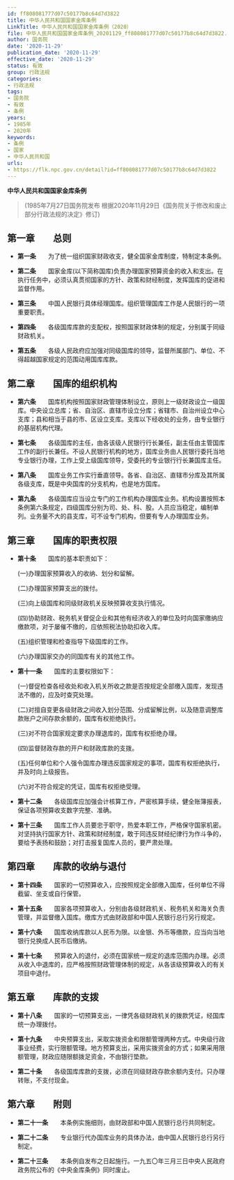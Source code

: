 ```yaml
---
id: ff808081777d07c50177b8c64d7d3822
title: 中华人民共和国国家金库条例
LinkTitle: 中华人民共和国国家金库条例（2020）
file: 中华人民共和国国家金库条例_20201129_ff808081777d07c50177b8c64d7d3822.docx
author: 国务院
date: '2020-11-29'
publication_date: '2020-11-29'
effective_date: '2020-11-29'
status: 有效
group: 行政法规
categories:
- 行政法规
tags:
- 国务院
- 有效
- 条例
years:
- 1985年
- 2020年
keywords:
- 条例
- 国家
- 中华人民共和国
urls:
- https://flk.npc.gov.cn/detail?id=ff808081777d07c50177b8c64d7d3822
---
```


**中华人民共和国国家金库条例**

> (1985年7月27日国务院发布 根据2020年11月29日《国务院关于修改和废止部分行政法规的决定》修订)

## 第一章　　总则

- **第一条**　　为了统一组织国家财政收支，健全国家金库制度，特制定本条例。

- **第二条**　　国家金库(以下简称国库)负责办理国家预算资金的收入和支出。在执行任务中，必须认真贯彻国家的方针、政策和财经制度，发挥国库的促进和监督作用。

- **第三条**　　中国人民银行具体经理国库。组织管理国库工作是人民银行的一项重要职责。

- **第四条**　　各级国库库款的支配权，按照国家财政体制的规定，分别属于同级财政机关。

- **第五条**　　各级人民政府应加强对同级国库的领导，监督所属部门、单位、不得超越国家规定的范围动用国库库款。

## 第二章　　国库的组织机构

- **第六条**　　国库机构按照国家财政管理体制设立，原则上一级财政设立一级国库。中央设立总库；省、自治区、直辖市设立分库；省辖市、自治州设立中心支库；县和相当于县的市、区设立支库。支库以下经收处的业务，由专业银行的基层机构代理。

- **第七条**　　各级国库的主任，由各该级人民银行行长兼任，副主任由主管国库工作的副行长兼任。不设人民银行机构的地方，国库业务由人民银行委托当地专业银行办理，工作上受上级国库领导，受委托的专业银行行长兼国库主任。

- **第八条**　　国库业务工作实行垂直领导。各省、自治区、直辖市分库及其所属各级支库，既是中央国库的分支机构，也是地方国库。

- **第九条**　　各级国库应当设立专门的工作机构办理国库业务。机构设置按照本条例第六条规定，四级国库分别为司、处、科、股。人员应当稳定，编制单列。业务量不大的县支库，可不设专门机构，但要有专人办理国库业务。

## 第三章　　国库的职责权限

- **第十条**　　国库的基本职责如下：

  (一)办理国家预算收入的收纳、划分和留解。

  (二)办理国家预算支出的拨付。

  (三)向上级国库和同级财政机关反映预算收支执行情况。

  (四)协助财政、税务机关督促企业和其他有经济收入的单位及时向国家缴纳应缴款项，对于屡催不缴的，应依照税法协助扣收入库。

  (五)组织管理和检查指导下级国库的工作。

  (六)办理国家交办的同国库有关的其他工作。

- **第十一条**　　国库的主要权限如下：

  (一)督促检查各经收处和收入机关所收之款是否按规定全部缴入国库，发现违法不缴的，应及时查究处理。

  (二)对擅自变更各级财政之间收入划分范围、分成留解比例，以及随意调整库款账户之间存款余额的，国库有权拒绝执行。

  (三)对不符合国家规定要求办理退库的，国库有权拒绝办理。

  (四)监督财政存款的开户和财政库款的支拨。

  (五)任何单位和个人强令国库办理违反国家规定的事项，国库有权拒绝执行，并及时向上级报告。

  (六)对不符合规定的凭证，国库有权拒绝受理。

- **第十二条**　　各级国库应加强会计核算工作，严密核算手续，健全账簿报表，保证各项预算收支数字完整、准确。

- **第十三条**　　国库工作人员要忠于职守，热爱本职工作，严格保守国家机密。对坚持执行国家方针、政策和财经制度，敢于同违反财经纪律行为作斗争的，要给予表扬和鼓励；对打击报复国库人员的，要严肃处理。

## 第四章　　库款的收纳与退付

- **第十四条**　　国家的一切预算收入，应按照规定全部缴入国库，任何单位不得截留、坐支或自行保管。

- **第十五条**　　国家各项预算收入，分别由各级财政机关、税务机关和海关负责管理，并监督缴入国库。缴库方式由财政部和中国人民银行总行另行规定。

- **第十六条**　　国库收纳库款以人民币为限。以金银、外币等缴款，应当向当地银行兑换成人民币后缴纳。

- **第十七条**　　预算收入的退付，必须在国家统一规定的退库范围内办理。必须从收入中退库的，应严格按照财政管理体制的规定，从各该级预算收入的有关项目中退付。

## 第五章　　库款的支拨

- **第十八条**　　国家的一切预算支出，一律凭各级财政机关的拨款凭证，经国库统一办理拨付。

- **第十九条**　　中央预算支出，采取实拨资金和限额管理两种方式。中央级行政事业经费，实行限额管理。地方预算支出，采用实拨资金的方式；如果采用限额管理，财政应随限额拨足资金，不由银行垫款。

- **第二十条**　　各级国库库款的支拨，必须在同级财政存款余额内支付。只办理转账，不支付现金。

## 第六章　　附则

- **第二十一条**　　本条例实施细则，由财政部和中国人民银行总行共同制定。

- **第二十二条**　　专业银行代办国库业务的具体办法，由中国人民银行总行另行制定。

- **第二十三条**　　本条例自发布之日起施行。一九五〇年三月三日中央人民政府政务院公布的《中央金库条例》同时废止。
